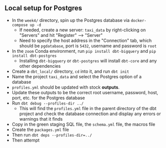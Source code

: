 ## Local setup for Postgres
- In the `week4/` directory, spin up the Postgres database via `docker-compose up -d`
    - If needed, create a new server: `taxi_data` by right-clicking on "Servers" and hit "Register" --> "Server"
    - Need to specify the host address in the "Connection" tab, which should be `pgdatabase`, port is `5432`, username and password is `root`
- In the `zoom` Conda environment, run `pip install dbt-bigquery` and `pip install dbt-postgres`
    - Installing `dbt-bigquery` or `dbt-postgres` will install `dbt-core` and any other dependencies
- Create a `dbt_local/` directory, `cd` into it, and run `dbt init`
- Name the project `taxi_data` and select the Postgres option of a database
- `profiles.yml` should be updated with stock **outputs**.
- Update these outputs to be the correct root username, password, host, port, etc. for the Postgres database
- Run `dbt debug --profiles-dir ../`
    - This will find the `profiles.yml` file in the parent directory of the dbt project and check the database connection and display any errors or warnings that it finds
- Copy in the green staging SQL file, the `schema.yml` file, the macros file
- Create the `packages.yml` file
- Then run `dbt deps --profiles-dir=../`
- Then attempt